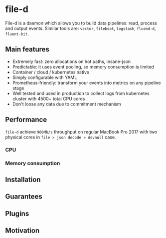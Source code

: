 # file-d
File-d is a daemon which allows you to build data pipelines: read, process and output events. Similar tools are: `vector`, `filebeat`, `logstash`, `fluend-d`, `fluent-bit`.

## Main features
* Extremely fast: zero allocations on hot paths, insane-json
* Predictable: it uses event pooling, so memory consumption is limited 
* Container / cloud / kubernetes native
* Simply configurable with YAML
* Prometheus-friendly: transform your events into metrics on any pipeline stage
* Well tested and used in production to collect logs from kubernetes cluster with 4500+ total CPU cores
* Don't loose any data due to commitment mechanism

## Performance
`file-d` achieve `900Mb/s` throughput on regular MacBook Pro 2017 with two physical cores in `file > json decode > devnull` case. 


### CPU

### Memory consumption

## Installation

## Guarantees

## Plugins

## Motivation